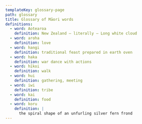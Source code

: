 ```yaml
---
templateKey: glossary-page
path: glossary
title: Glossary of Māori words
definitions:
  - word: Aotearoa
    definition: New Zealand – literally – Long white cloud
  - word: aroha
    definition: love
  - word: hangi
    definition: traditional feast prepared in earth oven
  - word: haka
    definition: war dance with actions
  - word: hīkoi
    definition: walk
  - word: hui
    definition: gathering, meeting
  - word: iwi
    definition: tribe
  - word: kai
    definition: food
  - word: koru
    definition: |
      the spiral shape of an unfurling silver fern frond
---
```

